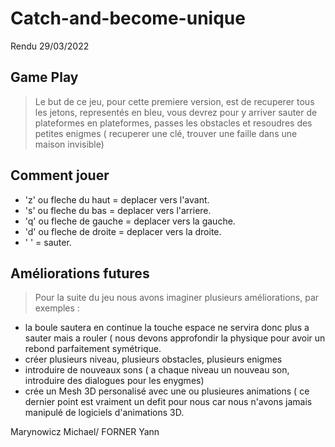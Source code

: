 # Catch-and-become-unique

Rendu 29/03/2022

**Game Play**
---
> Le but de ce jeu, pour cette premiere version, est de recuperer tous les jetons, representés en bleu, vous devrez pour y arriver sauter de plateformes en plateformes, passes les obstacles et resoudres des petites enigmes ( recuperer une clé, trouver une faille dans une maison invisible)

**Comment jouer**
---
- 'z' ou fleche du haut = deplacer vers l'avant. 
- 's' ou fleche du bas = deplacer vers l'arriere. 
- 'q' ou fleche de gauche = deplacer vers la gauche. 
- 'd' ou fleche de droite = deplacer vers la droite. 
- ' ' = sauter. 

**Améliorations futures**
---
> Pour la suite du jeu nous avons imaginer plusieurs améliorations, par exemples : 
- la boule sautera en continue la touche espace ne servira donc plus a sauter mais a rouler ( nous devons approfondir la physique pour avoir un rebond parfaitement symétrique.
- créer plusieurs niveau, plusieurs obstacles, plusieurs enigmes
- introduire de nouveaux sons ( a chaque niveau un nouveau son, introduire des dialogues pour les enygmes)
- crée un Mesh 3D personalisé avec une ou plusieures animations ( ce dernier point est vraiment un defit pour nous car nous n'avons jamais manipulé de logiciels d'animations 3D. 


Marynowicz Michael/
FORNER Yann
